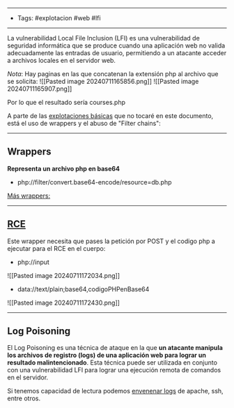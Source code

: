 _______
- Tags: #explotacion #web  #lfi
_______

La vulnerabilidad Local File Inclusion (LFI) es una vulnerabilidad de seguridad informática que se produce cuando una aplicación web no valida adecuadamente las entradas de usuario, permitiendo a un atacante acceder a archivos locales en el servidor web.

*Nota*: Hay paginas en las que concatenan la extensión php al archivo que se solicita:
![[Pasted image 20240711165856.png]]
![[Pasted image 20240711165907.png]]

Por lo que el resultado sería courses.php

A parte de las [explotaciones básicas](https://book.hacktricks.xyz/pentesting-web/file-inclusion) que no tocaré en este documento, está el uso de wrappers y el abuso de "Filter chains":

_______
## Wrappers

**Representa un archivo php en base64**
- php://filter/convert.base64-encode/resource=db.php

[Más wrappers:](https://book.hacktricks.xyz/pentesting-web/file-inclusion#lfi-rfi-using-php-wrappers-and-protocols)


_______

## [RCE](https://book.hacktricks.xyz/pentesting-web/file-inclusion#lfi2rce)

Este wrapper necesita que pases la petición por POST y el codigo php a ejecutar para el RCE en el cuerpo:

- php://input 

![[Pasted image 20240711172034.png]]

- data://text/plain;base64,codigoPHPenBase64

![[Pasted image 20240711172430.png]]
__________

## Log Poisoning

El Log Poisoning es una técnica de ataque en la que **un atacante manipula los archivos de registro (logs) de una aplicación web para lograr un resultado malintencionado**. Esta técnica puede ser utilizada en conjunto con una vulnerabilidad LFI para lograr una ejecución remota de comandos en el servidor.

Si tenemos capacidad de lectura podemos [envenenar logs](https://book.hacktricks.xyz/pentesting-web/file-inclusion#via-apache-nginx-log-file) de apache, ssh, entre otros.

